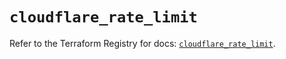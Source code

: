 # `cloudflare_rate_limit`

Refer to the Terraform Registry for docs: [`cloudflare_rate_limit`](https://registry.terraform.io/providers/cloudflare/cloudflare/4.52.0/docs/resources/rate_limit).
